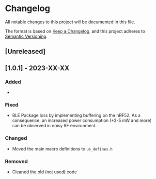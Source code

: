 # Changelog

All notable changes to this project will be documented in this file.

The format is based on [Keep a Changelog](https://keepachangelog.com/en/1.0.0/),
and this project adheres to [Semantic Versioning](https://semver.org/spec/v2.0.0.html).

## [Unreleased]

## [1.0.1] - 2023-XX-XX

### Added

- 

### Fixed

- BLE Package loss by implementing buffering on the nRF52. As a consequence, an increased power consumption (+2-5 mW and more) can be observed in noisy RF environment.

### Changed

- Moved the main macro definitions to `us_defines.h`

### Removed

- Cleaned the old (not used) code